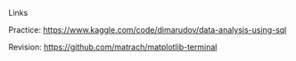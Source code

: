 Links

Practice: https://www.kaggle.com/code/dimarudov/data-analysis-using-sql

Revision: https://github.com/matrach/matplotlib-terminal

